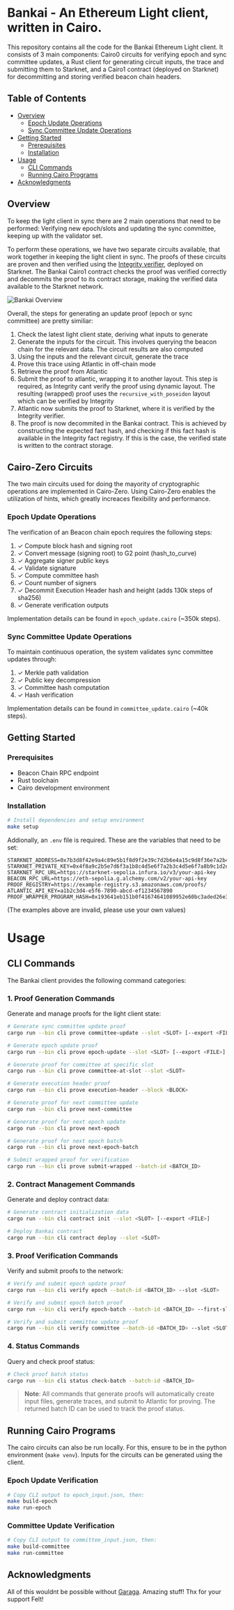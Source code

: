 # Bankai - An Ethereum Light client, written in Cairo.

This repository contains all the code for the Bankai Ethereum Light client. It consists of 3 main components: Cairo0 circuits for verifying epoch and sync committee updates, a Rust client for generating circuit inputs, the trace and submitting them to Starknet, and a Cairo1 contract (deployed on Starknet) for decommitting and storing verified beacon chain headers.

## Table of Contents
- [Overview](#overview)
  - [Epoch Update Operations](#epoch-update-operations)
  - [Sync Committee Update Operations](#sync-committee-update-operations)
- [Getting Started](#getting-started)
  - [Prerequisites](#prerequisites)
  - [Installation](#installation)
- [Usage](#usage)
  - [CLI Commands](#cli-commands)
  - [Running Cairo Programs](#running-cairo-programs)
- [Acknowledgments](#acknowledgments)
  
## Overview

To keep the light client in sync there are 2 main operations that need to be performed: Verifying new epoch/slots and updating the sync committee, keeping up with the validator set. 

To perform these operations, we have two separate circuits available, that work together in keeping the light client in sync. The proofs of these circuits are proven and then verified using the [Integrity verifier](https://github.com/HerodotusDev/integrity), deployed on Starknet. The Bankai Cairo1 contract checks the proof was verified correctly and decommits the proof to its contract storage, making the verified data available to the Starknet network.

![Bankai Overview](.github/assets/overview.png)

Overall, the steps for generating an update proof (epoch or sync committee) are pretty similiar:

1. Check the latest light client state, deriving what inputs to generate
2. Generate the inputs for the circuit. This involves querying the beacon chain for the relevant data. The circuit results are also computed
3. Using the inputs and the relevant circuit, generate the trace
4. Prove this trace using Atlantic in off-chain mode
5. Retrieve the proof from Atlantic
6. Submit the proof to atlantic, wrapping it to another layout. This step is required, as Integrity cant verify the proof using dynamic layout. The resulting (wrapped) proof uses the `recursive_with_poseidon` layout which can be verified by Integrity
7. Atlantic now submits the proof to Starknet, where it is verified by the Integrity verifier.
8. The proof is now decommited in the Bankai contract. This is achieved by constructing the expected fact hash, and checking if this fact hash is available in the Integrity fact registry. If this is the case, the verified state is written to the contract storage.


## Cairo-Zero Circuits

The two main circuits used for doing the mayority of cryptographic operations are implemented in Cairo-Zero. Using Cairo-Zero enables the utilization of hints, which greatly increaces flexibility and performance.

### Epoch Update Operations
The verification of an Beacon chain epoch requires the following steps:

1. ✓ Compute block hash and signing root
2. ✓ Convert message (signing root) to G2 point (hash_to_curve)
3. ✓ Aggregate signer public keys
4. ✓ Validate signature
5. ✓ Compute committee hash
6. ✓ Count number of signers
7. ✓ Decommit Execution Header hash and height (adds 130k steps of sha256)
8. ✓ Generate verification outputs

Implementation details can be found in `epoch_update.cairo` (~350k steps).

### Sync Committee Update Operations
To maintain continuous operation, the system validates sync committee updates through:

1. ✓ Merkle path validation
2. ✓ Public key decompression
3. ✓ Committee hash computation
4. ✓ Hash verification

Implementation details can be found in `committee_update.cairo` (~40k steps).

## Getting Started

### Prerequisites
- Beacon Chain RPC endpoint
- Rust toolchain
- Cairo development environment

### Installation
```bash
# Install dependencies and setup environment
make setup
```

Addionally, an `.env` file is required. These are the variables that need to be set:

```
STARKNET_ADDRESS=0x7b3d8f42e9a4c89e5b1f8d9f2e39c7d2b6e4a15c9d8f36e7a2b4c1d5e8f9a3b
STARKNET_PRIVATE_KEY=0x4f8a9c2b5e7d6f3a1b8c4d5e6f7a2b3c4d5e6f7a8b9c1d2e3f4a5b6c7d8e9f
STARKNET_RPC_URL=https://starknet-sepolia.infura.io/v3/your-api-key
BEACON_RPC_URL=https://eth-sepolia.g.alchemy.com/v2/your-api-key
PROOF_REGISTRY=https://example-registry.s3.amazonaws.com/proofs/
ATLANTIC_API_KEY=a1b2c3d4-e5f6-7890-abcd-ef1234567890
PROOF_WRAPPER_PROGRAM_HASH=0x193641eb151b0f41674641089952e60bc3aded26e3cf42793655c562b8c3aa0
```

(The examples above are invalid, please use your own values)

# Usage

## CLI Commands

The Bankai client provides the following command categories:

### 1. Proof Generation Commands
Generate and manage proofs for the light client state:

```bash
# Generate sync committee update proof
cargo run --bin cli prove committee-update --slot <SLOT> [--export <FILE>]

# Generate epoch update proof
cargo run --bin cli prove epoch-update --slot <SLOT> [--export <FILE>]

# Generate proof for committee at specific slot
cargo run --bin cli prove committee-at-slot --slot <SLOT>

# Generate execution header proof
cargo run --bin cli prove execution-header --block <BLOCK>

# Generate proof for next committee update
cargo run --bin cli prove next-committee

# Generate proof for next epoch update
cargo run --bin cli prove next-epoch

# Generate proof for next epoch batch
cargo run --bin cli prove next-epoch-batch

# Submit wrapped proof for verification
cargo run --bin cli prove submit-wrapped --batch-id <BATCH_ID>
```

### 2. Contract Management Commands
Generate and deploy contract data:

```bash
# Generate contract initialization data
cargo run --bin cli contract init --slot <SLOT> [--export <FILE>]

# Deploy Bankai contract
cargo run --bin cli contract deploy --slot <SLOT>
```

### 3. Proof Verification Commands
Verify and submit proofs to the network:

```bash
# Verify and submit epoch update proof
cargo run --bin cli verify epoch --batch-id <BATCH_ID> --slot <SLOT>

# Verify and submit epoch batch proof
cargo run --bin cli verify epoch-batch --batch-id <BATCH_ID> --first-slot <SLOT> --last-slot <SLOT>

# Verify and submit committee update proof
cargo run --bin cli verify committee --batch-id <BATCH_ID> --slot <SLOT>
```

### 4. Status Commands
Query and check proof status:

```bash
# Check proof batch status
cargo run --bin cli status check-batch --batch-id <BATCH_ID>
```

> **Note**: All commands that generate proofs will automatically create input files, generate traces, and submit to Atlantic for proving. The returned batch ID can be used to track the proof status.

## Running Cairo Programs

The cairo circuits can also be run locally. For this, ensure to be in the python environment (`make venv`). Inputs for the circuits can be generated using the client.  

### Epoch Update Verification
```bash
# Copy CLI output to epoch_input.json, then:
make build-epoch
make run-epoch
```

### Committee Update Verification
```bash
# Copy CLI output to committee_input.json, then:
make build-committee
make run-committee
```

## Acknowledgments
All of this wouldnt be possible without [Garaga](https://github.com/keep-starknet-strange/garaga). Amazing stuff! Thx for your support Felt!
